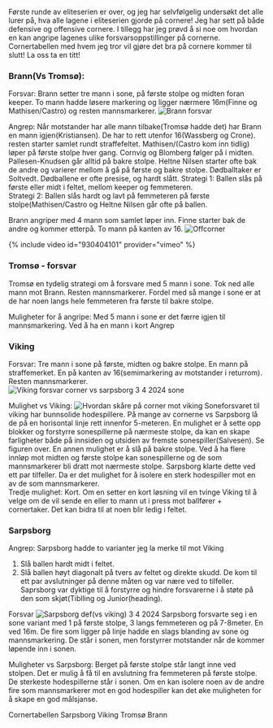 Første runde av eliteserien er over, og jeg har selvfølgelig undersøkt det alle lurer på, hva alle lagene i eliteserien gjorde på cornere! Jeg har sett på både defensive og offensive cornere. I tillegg har jeg prøvd å si noe om hvordan en kan angripe lagenes ulike forsvarsoppstillinger på cornerne. Cornertabellen med hvem jeg tror vil gjøre det bra på cornere kommer til slutt! La oss ta en titt!

### Brann(Vs Tromsø): 
Forsvar:
Brann setter tre mann i sone, på første stolpe og midten foran keeper. To mann hadde løsere markering og ligger nærmere 16m(Finne og Mathisen/Castro) og resten mannsmarkerer.
![Brann forsvar](https://github.com/n0rthface43/Ball/assets/157420543/494250f5-d372-4f45-9a96-5e5aa25dafcc)



Angrep:
Når motstander har alle mann tilbake(Tromsø hadde det) har Brann en mann igjen(Kristiansen). De har to rett utenfor 16(Wassberg og Crone). resten starter samlet rundt straffefeltet. Mathisen/(Castro kom inn tidlig) løper på første stolpe hver gang. Cornvig og Blomberg følger på i midten. Pallesen-Knudsen går alltid på bakre stolpe. Heltne Nilsen starter ofte bak de andre og varierer mellom å gå på første og bakre stolpe. 
Dødballtaker er Soltvedt. Dødballene er ofte presise, og hardt slått.
Strategi 1: Ballen slås på første eller midt i feltet, mellom keeper og femmeteren.  
Strategi 2: Ballen slås hardt og lavt på femmeteren på første stolpe(Mathisen/Castro og Heltne Nilsen går ofte på ballen. 

Brann angriper med 4 mann som samlet løper inn. Finne starter bak de andre og kommer etterpå. To mann på kanten av 16. 
![Offcorner](https://github.com/n0rthface43/Ball/assets/157420543/5975da9b-6d23-4225-8f4d-67502af5e59b)

{% include video id="930404101" provider="vimeo" %}
### Tromsø - forsvar
Tromsø en tydelig strategi om å forsvare med 5 mann i sone. Tok ned alle mann mot Brann. Resten mannsmarkerer. Fordel med så mange i sone er at de har noen langs hele femmeteren fra første til bakre stolpe. 

Muligheter for å angripe: Med 5 mann i sone er det færre igjen til mannsmarkering. Ved å ha en mann i kort 
Angrep



### Viking 
Forsvar: Tre mann i sone på første, midten og bakre stolpe. En mann på straffemerket. En på kanten av 16(semimarkering av motstander i returrom). Resten mannsmarkerer.  
![Viking forsvar corner vs sarpsborg 3 4 2024 sone](https://github.com/n0rthface43/Ball/assets/157420543/5fbbf0ee-a553-44ad-841a-0713f49db1b3)

Mulighet vs Viking: 
![Hvordan skåre på corner mot viking](https://github.com/n0rthface43/Ball/assets/157420543/e7bd53ec-e189-4730-8d11-32a56631fc71)
Soneforsvaret til viking har bunnsolide hodespillere. På mange av cornerne vs Sarpsborg lå de på en horisontal linje rett innenfor 5-meteren. En mulighet er å sette opp blokker og forstyrre sonespillerne på nærmeste stolpe, da kan en skape farligheter både på innsiden og utsiden av fremste sonespiller(Salvesen). Se figuren over. En annen mulighet er å slå på bakre stolpe. Ved å ha flere innløp mot midten og første stolpe kan sonespillerne og de som mannsmarkerer bli dratt mot nærmeste stolpe. Sarpsborg klarte dette ved ett par tilfeller. Da er det mulighet for å isolere en sterk hodespiller mot en av de som mannsmarkerer.  
Tredje mulighet: Kort. Om en setter en kort løsning vil en tvinge Viking til å velge om de vil sende en eller to mann ut i press mot ballfører + cornertaker. Det kan bidra til at noen blir ledig i feltet. 

### Sarpsborg
Angrep: 
Sarpsborg hadde to varianter jeg la merke til mot Viking
1. Slå ballen hardt midt i feltet.
2. Slå ballen høyt diagonalt på tvers av feltet og direkte skudd. De kom til ett par avslutninger på denne måten og var nære ved to tilfeller. Saprsborg var dyktige til å forstyrre og hindre forsvarerne i å støte på den som skjøt(Tiblling og Junior(heading).

Forsvar
![Sarpsborg def(vs viking) 3 4 2024](https://github.com/n0rthface43/Ball/assets/157420543/3e81725b-ebdd-4f6a-b5dd-24b11ddb2662)
Sarpsborg forsvarte seg i en sone variant med 1 på første stolpe, 3 langs femmeteren og på 7-8meter. En ved 16m. De fire som ligger på linje hadde en slags blanding av sone og mannsmarkering. De står i sonen, men forstyrrer motstander når de kommer løpende inn i sonen. 

Muligheter vs Sarpsborg: Berget på første stolpe står langt inne ved stolpen. Det er mulig å få til en avslutning fra femmeteren på første stolpe. De sterkeste hodespillerne står i sonen. Om en kan isolere noen av de andre fire som mannsmarkerer mot en god hodespiller kan det øke muligheten for å skape en god målsjanse. 


Cornertabellen
Sarpsborg
Viking
Tromsø
Brann

